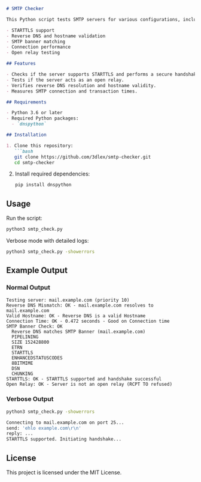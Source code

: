```markdown
# SMTP Checker

This Python script tests SMTP servers for various configurations, including:

- STARTTLS support
- Reverse DNS and hostname validation
- SMTP banner matching
- Connection performance
- Open relay testing

## Features

- Checks if the server supports STARTTLS and performs a secure handshake.
- Tests if the server acts as an open relay.
- Verifies reverse DNS resolution and hostname validity.
- Measures SMTP connection and transaction times.

## Requirements

- Python 3.6 or later
- Required Python packages:
  - `dnspython`

## Installation

1. Clone this repository:
   ```bash
   git clone https://github.com/3dlex/smtp-checker.git
   cd smtp-checker
   ```

2. Install required dependencies:
   ```bash
   pip install dnspython
   ```

## Usage

Run the script:
```bash
python3 smtp_check.py
```

Verbose mode with detailed logs:
```bash
python3 smtp_check.py -showerrors
```

## Example Output

### Normal Output
```plaintext
Testing server: mail.example.com (priority 10)
Reverse DNS Mismatch: OK - mail.example.com resolves to mail.example.com
Valid Hostname: OK - Reverse DNS is a valid Hostname
Connection Time: OK - 0.472 seconds - Good on Connection time
SMTP Banner Check: OK
  Reverse DNS matches SMTP Banner (mail.example.com)
  PIPELINING
  SIZE 152428800
  ETRN
  STARTTLS
  ENHANCEDSTATUSCODES
  8BITMIME
  DSN
  CHUNKING
STARTTLS: OK - STARTTLS supported and handshake successful
Open Relay: OK - Server is not an open relay (RCPT TO refused)
```

### Verbose Output
```bash
python3 smtp_check.py -showerrors

Connecting to mail.example.com on port 25...
send: 'ehlo example.com\r\n'
reply: ...
STARTTLS supported. Initiating handshake...
```

## License

This project is licensed under the MIT License.

